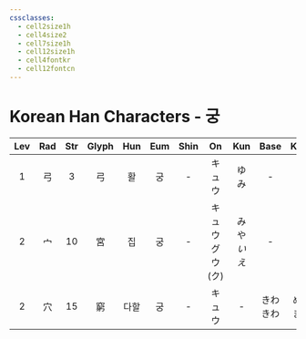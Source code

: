```yaml
---
cssclasses:
  - cell2size1h
  - cell4size2
  - cell7size1h
  - cell12size1h
  - cell4fontkr
  - cell12fontcn
---
```


# Korean Han Characters - 궁

| Lev | Rad | Str | Glyph | Hun | Eum | Shin |        On        |    Kun     |   Base   |   Kana   | Simp |  Man  |  Can  |
| :-: | :-: | :-: | :---: | :-: | :-: | :--: | :--------------: | :--------: | :------: | :------: | :--: | :---: | :---: |
|  1  |  弓  |  3  |   弓   |  활  |  궁  |  -   |       キュウ        |     ゆみ     |    -     |    -     |  -   | gōng  | gung1 |
|  2  |  宀  | 10  |   宮   |  집  |  궁  |  -   | キュウ<br>グウ<br>(ク) | みや<br>*いえ* |    -     |    -     |  宫   | gōng  | gung1 |
|  2  |  穴  | 15  |   窮   | 다할  |  궁  |  -   |       キュウ        |     -      | きわ<br>きわ | める<br>まる |  穷   | qióng | kung4 |
